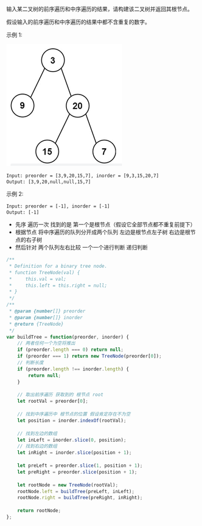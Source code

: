 输入某二叉树的前序遍历和中序遍历的结果，请构建该二叉树并返回其根节点。

假设输入的前序遍历和中序遍历的结果中都不含重复的数字。

示例 1:

![img.png](重建二叉树.png)

```
Input: preorder = [3,9,20,15,7], inorder = [9,3,15,20,7]
Output: [3,9,20,null,null,15,7]
```


示例 2:

```
Input: preorder = [-1], inorder = [-1]
Output: [-1]
```

* 先序 遍历一次 找到的是 第一个是根节点（假设它全部节点都不重复前提下）
* 根据节点 将中序遍历的队列分开成两个队列 左边是根节点左子树 右边是根节点的右子树
* 然后针对 两个队列左右比较 一个一个进行判断 递归判断

```js
/**
 * Definition for a binary tree node.
 * function TreeNode(val) {
 *     this.val = val;
 *     this.left = this.right = null;
 * }
 */
/**
 * @param {number[]} preorder
 * @param {number[]} inorder
 * @return {TreeNode}
 */
var buildTree = function(preorder, inorder) {
    // 两者任何一个为空将推出
    if (preorder.length === 0) return null;
    if (preorder === 1) return new TreeNode(preorder[0]);
    // 判断长度
    if (preorder.length !== inorder.length) {
        return null;
    }
    
    // 取出前序遍历 获取到的 根节点 root
    let rootVal = preorder[0];
    
    // 找到中序遍历中 根节点的位置 假设肯定存在不为空
    let position = inorder.indexOf(rootVal);
    
    // 找到左边的数组
    let inLeft = inorder.slice(0, position);
    // 找到右边的数组
    let inRight = inorder.slice(position + 1);
    
    let preLeft = preorder.slice(1, position + 1);
    let preRight = preorder.slice(position + 1);

    let rootNode = new TreeNode(rootVal);
    rootNode.left = buildTree(preLeft, inLeft);
    rootNode.right = buildTree(preRight, inRight);
    
    return rootNode;
};
```